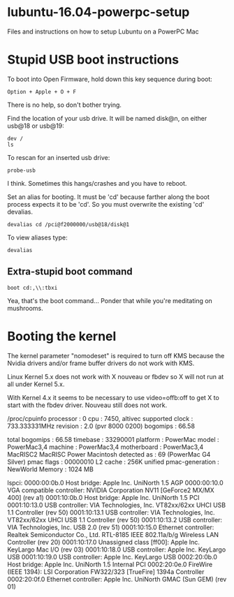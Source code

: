 # lubuntu-16.04-powerpc-setup

Files and instructions on how to setup Lubuntu on a PowerPC Mac

# Stupid USB boot instructions

To boot into Open Firmware, hold down this key sequence during boot: 

    Option + Apple + O + F

There is no help, so don't bother trying.

Find the location of your usb drive. It will be named disk@n,
on either usb@18 or usb@19:

    dev /
    ls

To rescan for an inserted usb drive:

    probe-usb

I think. Sometimes this hangs/crashes and you have to
reboot.

Set an alias for booting. It must be 'cd' because farther
along the boot process expects it to be 'cd'. So you must
overwrite the existing 'cd' devalias.

    devalias cd /pci@f2000000/usb@18/disk@1

To view aliases type:

    devalias

## Extra-stupid boot command

    boot cd:,\\:tbxi

Yea, that's the boot command... Ponder that while you're meditating
on mushrooms.

# Booting the kernel

The kernel parameter "nomodeset" is required to turn off KMS because the 
Nvidia drivers and/or frame buffer drivers do not work with KMS.

Linux Kernel 5.x does not work with X nouveau or fbdev so X will not run
at all under Kernel 5.x.

With Kernel 4.x it seems to be necessary to use video=offb:off to get X
to start with the fbdev driver. Nouveau still does not work.

/proc/cpuinfo
processor	: 0
cpu		: 7450, altivec supported
clock		: 733.333331MHz
revision	: 2.0 (pvr 8000 0200)
bogomips	: 66.58

total bogomips	: 66.58
timebase	: 33290001
platform	: PowerMac
model		: PowerMac3,4
machine		: PowerMac3,4
motherboard	: PowerMac3,4 MacRISC2 MacRISC Power Macintosh
detected as	: 69 (PowerMac G4 Silver)
pmac flags	: 00000010
L2 cache	: 256K unified
pmac-generation	: NewWorld
Memory		: 1024 MB


lspci:
0000:00:0b.0 Host bridge: Apple Inc. UniNorth 1.5 AGP
0000:00:10.0 VGA compatible controller: NVIDIA Corporation NV11 [GeForce2 MX/MX 400] (rev a1)
0001:10:0b.0 Host bridge: Apple Inc. UniNorth 1.5 PCI
0001:10:13.0 USB controller: VIA Technologies, Inc. VT82xx/62xx UHCI USB 1.1 Controller (rev 50)
0001:10:13.1 USB controller: VIA Technologies, Inc. VT82xx/62xx UHCI USB 1.1 Controller (rev 50)
0001:10:13.2 USB controller: VIA Technologies, Inc. USB 2.0 (rev 51)
0001:10:15.0 Ethernet controller: Realtek Semiconductor Co., Ltd. RTL-8185 IEEE 802.11a/b/g Wireless LAN Controller (rev 20)
0001:10:17.0 Unassigned class [ff00]: Apple Inc. KeyLargo Mac I/O (rev 03)
0001:10:18.0 USB controller: Apple Inc. KeyLargo USB
0001:10:19.0 USB controller: Apple Inc. KeyLargo USB
0002:20:0b.0 Host bridge: Apple Inc. UniNorth 1.5 Internal PCI
0002:20:0e.0 FireWire (IEEE 1394): LSI Corporation FW322/323 [TrueFire] 1394a Controller
0002:20:0f.0 Ethernet controller: Apple Inc. UniNorth GMAC (Sun GEM) (rev 01)
